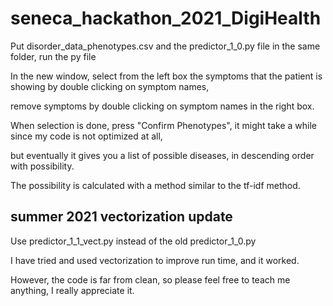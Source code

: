 # seneca_hackathon_2021_DigiHealth

Put disorder_data_phenotypes.csv and the predictor_1_0.py file in the same folder, run the py file

In the new window, select from the left box the symptoms that the patient is showing by double clicking on symptom names,

remove symptoms by double clicking on symptom names in the right box.

When selection is done, press "Confirm Phenotypes", it might take a while since my code is not optimized at all, 

but eventually it gives you a list of possible diseases, in descending order with possibility.

The possibility is calculated with a method similar to the tf-idf method.


## summer 2021 vectorization update

Use predictor_1_1_vect.py instead of the old predictor_1_0.py

I have tried and used vectorization to improve run time, and it worked.

However, the code is far from clean, so please feel free to teach me anything, I really appreciate it.
